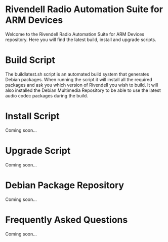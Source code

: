 # Rivendell Radio Automation Suite for ARM Devices
Welcome to the Rivendell Radio Automation Suite for ARM Devices repository. Here you will find the latest build, install and upgrade scripts. 

# Build Script
The buildlatest.sh script is an automated build system that generates Debian packages. When running the script it will install all the required packages and ask you which version of Rivendell you wish to build. It will also installed the Debian Multimedia Repository to be able to use the latest audio codec packages during the build.

# Install Script
Coming soon...

# Upgrade Script
Coming soon...

# Debian Package Repository
Coming soon...

# Frequently Asked Questions
Coming soon...
